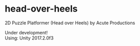 # head-over-heels
2D Puzzle Platformer (Head over Heels) by Acute Productions

Under development! <br>
Using: Unity 2017.2.0f3
